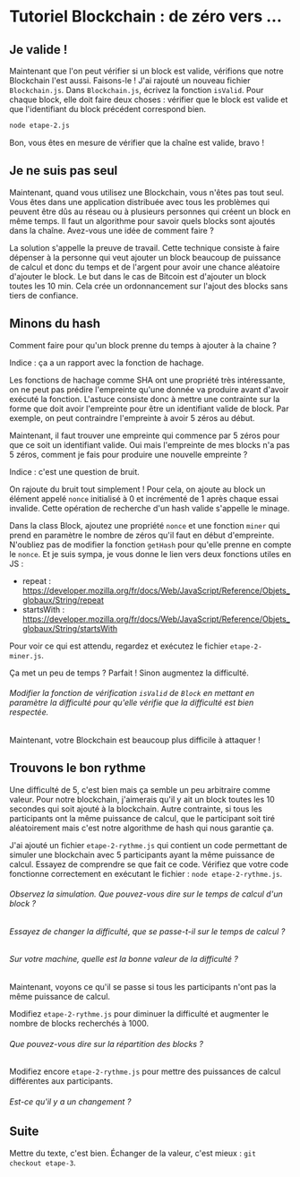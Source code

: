 # Tutoriel Blockchain : de zéro vers ...

## Je valide !

Maintenant que l'on peut vérifier si un block est valide, vérifions que notre Blockchain l'est aussi. Faisons-le ! J'ai rajouté un nouveau fichier `Blockchain.js`. Dans `Blockchain.js`, écrivez la fonction `isValid`. Pour chaque block, elle doit faire deux choses : vérifier que le block est valide et que l'identifiant du block précédent correspond bien.

```Bash
node etape-2.js
```

Bon, vous êtes en mesure de vérifier que la chaîne est valide, bravo !

## Je ne suis pas seul

Maintenant, quand vous utilisez une Blockchain, vous n'êtes pas tout seul. Vous êtes dans une application distribuée avec tous les problèmes qui peuvent être dûs au réseau ou à plusieurs personnes qui créent un block en même temps. Il faut un algorithme pour savoir quels blocks sont ajoutés dans la chaîne. Avez-vous une idée de comment faire ?

La solution s'appelle la preuve de travail. Cette technique consiste à faire dépenser à la personne qui veut ajouter un block beaucoup de puissance de calcul et donc du temps et de l'argent pour avoir une chance aléatoire d'ajouter le block. Le but dans le cas de Bitcoin est d'ajouter un block toutes les 10 min. Cela crée un ordonnancement sur l'ajout des blocks sans tiers de confiance.

## Minons du hash

Comment faire pour qu'un block prenne du temps à ajouter à la chaine ?

Indice : ça a un rapport avec la fonction de hachage.

Les fonctions de hachage comme SHA ont une propriété très intéressante, on ne peut pas prédire l'empreinte qu'une donnée va produire avant d'avoir exécuté la fonction. L'astuce consiste donc à mettre une contrainte sur la forme que doit avoir l'empreinte pour être un identifiant valide de block. Par exemple, on peut contraindre l'empreinte à avoir 5 zéros au début.

Maintenant, il faut trouver une empreinte qui commence par 5 zéros pour que ce soit un identifiant valide. Oui mais l'empreinte de mes blocks n'a pas 5 zéros, comment je fais pour produire une nouvelle empreinte ?

Indice : c'est une question de bruit.

On rajoute du bruit tout simplement ! Pour cela, on ajoute au block un élément appelé `nonce` initialisé à 0 et incrémenté de 1 après chaque essai invalide. Cette opération de recherche d'un hash valide s'appelle le minage.

Dans la class Block, ajoutez une propriété `nonce` et une fonction `miner` qui prend en paramètre le nombre de zéros qu'il faut en début d'empreinte. N'oubliez pas de modifier la fonction `getHash` pour qu'elle prenne en compte le `nonce`. Et je suis sympa, je vous donne le lien vers deux fonctions utiles en JS :

* repeat : https://developer.mozilla.org/fr/docs/Web/JavaScript/Reference/Objets_globaux/String/repeat
* startsWith : https://developer.mozilla.org/fr/docs/Web/JavaScript/Reference/Objets_globaux/String/startsWith

Pour voir ce qui est attendu, regardez et exécutez le fichier `etape-2-miner.js`.

Ça met un peu de temps ? Parfait ! Sinon augmentez la difficulté.

###### Modifier la fonction de vérification `isValid` de `Block` en mettant en paramètre la difficulté pour qu'elle vérifie que la difficulté est bien respectée.

Maintenant, votre Blockchain est beaucoup plus difficile à attaquer !

## Trouvons le bon rythme

Une difficulté de 5, c'est bien mais ça semble un peu arbitraire comme valeur. Pour notre blockchain, j'aimerais qu'il y ait un block toutes les 10 secondes qui soit ajouté à la blockchain. Autre contrainte, si tous les participants ont la même puissance de calcul, que le participant soit tiré aléatoirement mais c'est notre algorithme de hash qui nous garantie ça.

J'ai ajouté un fichier `etape-2-rythme.js` qui contient un code permettant de simuler une blockchain avec 5 participants ayant la même puissance de calcul. Essayez de comprendre se que fait ce code. Vérifiez que votre code fonctionne correctement en exécutant le fichier : `node etape-2-rythme.js`.

###### Observez la simulation. Que pouvez-vous dire sur le temps de calcul d'un block ?

###### Essayez de changer la difficulté, que se passe-t-il sur le temps de calcul ?

###### Sur votre machine, quelle est la bonne valeur de la difficulté ?

Maintenant, voyons ce qu'il se passe si tous les participants n'ont pas la même puissance de calcul.

Modifiez `etape-2-rythme.js` pour diminuer la difficulté et augmenter le nombre de blocks recherchés à 1000.

###### Que pouvez-vous dire sur la répartition des blocks ?

Modifiez encore `etape-2-rythme.js` pour mettre des puissances de calcul différentes aux participants.

###### Est-ce qu'il y a un changement ?

## Suite

Mettre du texte, c'est bien. Échanger de la valeur, c'est mieux : `git checkout etape-3`.
